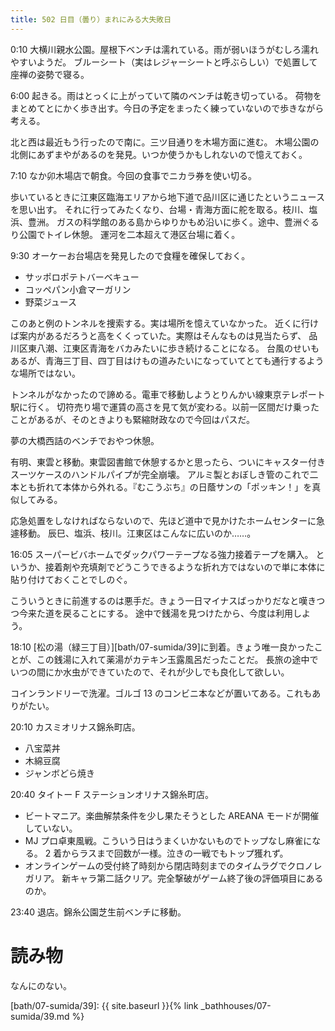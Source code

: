```yaml
---
title: 502 日目（曇り）まれにみる大失敗日
---
```


0:10 大横川親水公園。屋根下ベンチは濡れている。雨が弱いほうがむしろ濡れやすいようだ。
ブルーシート（実はレジャーシートと呼ぶらしい）で処置して座禅の姿勢で寝る。

6:00 起きる。雨はとっくに上がっていて隣のベンチは乾き切っている。
荷物をまとめてとにかく歩き出す。今日の予定をまったく練っていないので歩きながら考える。

北と西は最近もう行ったので南に。三ツ目通りを木場方面に進む。
木場公園の北側にあずまやがあるのを発見。いつか使うかもしれないので憶えておく。

7:10 なか卯木場店で朝食。今回の食事でニカラ券を使い切る。

歩いているときに江東区臨海エリアから地下道で品川区に通じたというニュースを思い出す。
それに行ってみたくなり、台場・青海方面に舵を取る。枝川、塩浜、豊洲。
ガスの科学館のある島からゆりかもめ沿いに歩く。途中、豊洲ぐるり公園でトイレ休憩。
運河を二本超えて港区台場に着く。

9:30 オーケーお台場店を発見したので食糧を確保しておく。
* サッポロポテトバーベキュー
* コッペパン小倉マーガリン
* 野菜ジュース

このあと例のトンネルを捜索する。実は場所を憶えていなかった。
近くに行けば案内があるだろうと高をくくっていた。実際はそんなものは見当たらず、
品川区東八潮、江東区青海をバカみたいに歩き続けることになる。
台風のせいもあるが、青海三丁目、四丁目はけもの道みたいになっていてとても通行するような場所ではない。

トンネルがなかったので諦める。電車で移動しようとりんかい線東京テレポート駅に行く。
切符売り場で運賃の高さを見て気が変わる。以前一区間だけ乗ったことがあるが、そのときよりも緊縮財政なので今回はパスだ。

夢の大橋西詰のベンチでおやつ休憩。

有明、東雲と移動。東雲図書館で休憩するかと思ったら、ついにキャスター付きスーツケースのハンドルパイプが完全崩壊。
アルミ製とおぼしき管のこれで二本とも折れて本体から外れる。『むこうぶち』の日蔭サンの「ポッキン！」を真似してみる。

応急処置をしなければならないので、先ほど道中で見かけたホームセンターに急遽移動。
辰巳、塩浜、枝川。江東区はこんなに広いのか……。

16:05 スーパービバホームでダックパワーテープなる強力接着テープを購入。
というか、接着剤や充填剤でどうこうできるような折れ方ではないので単に本体に貼り付けておくことでしのぐ。

こういうときに前進するのは悪手だ。きょう一日マイナスばっかりだなと嘆きつつ今来た道を戻ることにする。
途中で銭湯を見つけたから、今度は利用しよう。

18:10 [松の湯（緑三丁目）][bath/07-sumida/39]に到着。きょう唯一良かったことが、この銭湯に入れて薬湯がカテキン玉露風呂だったことだ。
長旅の途中でいつの間にか水虫ができていたので、それが少しでも良化して欲しい。

コインランドリーで洗濯。ゴルゴ 13 のコンビニ本などが置いてある。これもありがたい。

20:10 カスミオリナス錦糸町店。
* 八宝菜丼
* 木綿豆腐
* ジャンボどら焼き

20:40 タイトー F ステーションオリナス錦糸町店。

* ビートマニア。楽曲解禁条件を少し果たそうとした AREANA モードが開催していない。
* MJ プロ卓東風戦。こういう日はうまくいかないものでトップなし麻雀になる。
  2 着からラスまで回数が一様。泣きの一戦でもトップ獲れず。
* オンラインゲームの受付終了時刻から閉店時刻までのタイムラグでクロノレガリア。
  新キャラ第二話クリア。完全撃破がゲーム終了後の評価項目にあるのか。

23:40 退店。錦糸公園芝生前ベンチに移動。

# 読み物

なんにのない。

[bath/07-sumida/39]: {{ site.baseurl }}{% link _bathhouses/07-sumida/39.md %}

